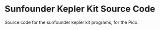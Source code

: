 # Sunfounder Kepler Kit Source Code

Source code for the sunfounder kepler kit programs, for the Pico.